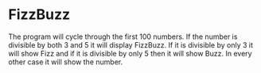 # FizzBuzz

The program will cycle through the first 100 numbers. If the number is divisible by both 3 and 5 it will display FizzBuzz. If it is divisible by only 3 it will show Fizz and if it is divisible by only 5 then it will show Buzz. In every other case it will show the number.
